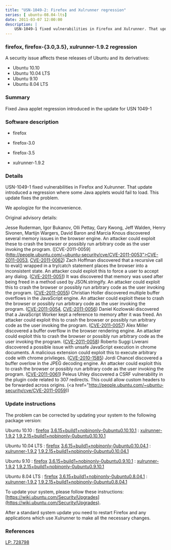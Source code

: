 ```yaml
---
title: "USN-1049-2: Firefox and Xulrunner regression"
series: [ ubuntu-08.04-lts]
date: 2011-03-07 12:00:00
description: |
    USN-1049-1 fixed vulnerabilities in Firefox and Xulrunner. That update introduced a regression where some Java applets would fail to load. This update fixes the problem.
--- 
```

 
### firefox, firefox-{3.0,3.5}, xulrunner-1.9.2 regression

A security issue affects these releases of Ubuntu and its derivatives:

* Ubuntu 10.10
* Ubuntu 10.04 LTS
* Ubuntu 9.10
* Ubuntu 8.04 LTS

### Summary

Fixed Java applet regression introduced in the update for USN 1049-1 

### Software description

* firefox 

* firefox-3.0 

* firefox-3.5 

* xulrunner-1.9.2 

### Details

USN-1049-1 fixed vulnerabilities in Firefox and Xulrunner. That update introduced a regression where some Java applets would fail to load. This update fixes the problem.

We apologize for the inconvenience.

Original advisory details:

 Jesse Ruderman, Igor Bukanov, Olli Pettay, Gary Kwong, Jeff Walden, Henry Sivonen, Martijn Wargers, David Baron and Marcia Knous discovered several memory issues in the browser engine. An attacker could exploit these to crash the browser or possibly run arbitrary code as the user invoking the program. ([CVE-2011-0059](http://people.ubuntu.com/~ubuntu-security/cve/CVE-2011-0053">CVE-2011-0053</a>, <a href="http://people.ubuntu.com/~ubuntu-security/cve/CVE-2011-0062">CVE-2011-0062</a>) Zach Hoffman discovered that a recursive call to eval() wrapped in a try/catch statement places the browser into a inconsistent state. An attacker could exploit this to force a user to accept any dialog. (<a href="http://people.ubuntu.com/~ubuntu-security/cve/CVE-2011-0051">CVE-2011-0051</a>) It was discovered that memory was used after being freed in a method used by JSON.stringify. An attacker could exploit this to crash the browser or possibly run arbitrary code as the user invoking the program. (<a href="http://people.ubuntu.com/~ubuntu-security/cve/CVE-2011-0055">CVE-2011-0055</a>) Christian Holler discovered multiple buffer overflows in the JavaScript engine. An attacker could exploit these to crash the browser or possibly run arbitrary code as the user invoking the program. (<a href="http://people.ubuntu.com/~ubuntu-security/cve/CVE-2011-0054">CVE-2011-0054</a>, <a href="http://people.ubuntu.com/~ubuntu-security/cve/CVE-2011-0056">CVE-2011-0056</a>) Daniel Kozlowski discovered that a JavaScript Worker kept a reference to memory after it was freed. An attacker could exploit this to crash the browser or possibly run arbitrary code as the user invoking the program. (<a href="http://people.ubuntu.com/~ubuntu-security/cve/CVE-2011-0057">CVE-2011-0057</a>) Alex Miller discovered a buffer overflow in the browser rendering engine. An attacker could exploit this to crash the browser or possibly run arbitrary code as the user invoking the program. (<a href="http://people.ubuntu.com/~ubuntu-security/cve/CVE-2011-0058">CVE-2011-0058</a>) Roberto Suggi Liverani discovered a possible issue with unsafe JavaScript execution in chrome documents. A malicious extension could exploit this to execute arbitrary code with chrome privlieges. (<a href="http://people.ubuntu.com/~ubuntu-security/cve/CVE-2010-1585">CVE-2010-1585</a>) Jordi Chancel discovered a buffer overlow in the JPEG decoding engine. An attacker could exploit this to crash the browser or possibly run arbitrary code as the user invoking the program. (<a href="http://people.ubuntu.com/~ubuntu-security/cve/CVE-2011-0061">CVE-2011-0061</a>) Peleus Uhley discovered a CSRF vulnerability in the plugin code related to 307 redirects. This could allow custom headers to be forwarded across origins. (<a href="http://people.ubuntu.com/~ubuntu-security/cve/CVE-2011-0059)) 

### Update instructions

The problem can be corrected by updating your system to the following package version:

Ubuntu 10.10
 : [firefox](https://launchpad.net/ubuntu/+source/firefox) <span> [3.6.15+build1+nobinonly-0ubuntu0.10.10.1](https://launchpad.net/ubuntu/+source/firefox/3.6.15+build1+nobinonly-0ubuntu0.10.10.1) </span> 
 : [xulrunner-1.9.2](https://launchpad.net/ubuntu/+source/xulrunner-1.9.2) <span> [1.9.2.15+build1+nobinonly-0ubuntu0.10.10.1](https://launchpad.net/ubuntu/+source/xulrunner-1.9.2/1.9.2.15+build1+nobinonly-0ubuntu0.10.10.1) </span> 

Ubuntu 10.04 LTS
 : [firefox](https://launchpad.net/ubuntu/+source/firefox) <span> [3.6.15+build1+nobinonly-0ubuntu0.10.04.1](https://launchpad.net/ubuntu/+source/firefox/3.6.15+build1+nobinonly-0ubuntu0.10.04.1) </span> 
 : [xulrunner-1.9.2](https://launchpad.net/ubuntu/+source/xulrunner-1.9.2) <span> [1.9.2.15+build1+nobinonly-0ubuntu0.10.04.1](https://launchpad.net/ubuntu/+source/xulrunner-1.9.2/1.9.2.15+build1+nobinonly-0ubuntu0.10.04.1) </span> 

Ubuntu 9.10
 : [firefox](https://launchpad.net/ubuntu/+source/firefox-3.5) <span> [3.6.15+build1+nobinonly-0ubuntu0.9.10.1](https://launchpad.net/ubuntu/+source/firefox-3.5/3.6.15+build1+nobinonly-0ubuntu0.9.10.1) </span> 
 : [xulrunner-1.9.2](https://launchpad.net/ubuntu/+source/xulrunner-1.9.2) <span> [1.9.2.15+build1+nobinonly-0ubuntu0.9.10.1](https://launchpad.net/ubuntu/+source/xulrunner-1.9.2/1.9.2.15+build1+nobinonly-0ubuntu0.9.10.1) </span> 

Ubuntu 8.04 LTS
 : [firefox](https://launchpad.net/ubuntu/+source/firefox-3.0) <span> [3.6.15+build1+nobinonly-0ubuntu0.8.04.1](https://launchpad.net/ubuntu/+source/firefox-3.0/3.6.15+build1+nobinonly-0ubuntu0.8.04.1) </span> 
 : [xulrunner-1.9.2](https://launchpad.net/ubuntu/+source/xulrunner-1.9.2) <span> [1.9.2.15+build1+nobinonly-0ubuntu0.8.04.1](https://launchpad.net/ubuntu/+source/xulrunner-1.9.2/1.9.2.15+build1+nobinonly-0ubuntu0.8.04.1) </span> 

To update your system, please follow these instructions: [https://wiki.ubuntu.com/Security/Upgrades](https://wiki.ubuntu.com/Security/Upgrades).

After a standard system update you need to restart Firefox and any applications which use Xulrunner to make all the necessary changes. 

### References

 [LP: 728798](https://launchpad.net/bugs/728798)
 
